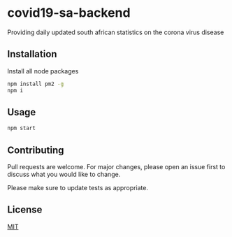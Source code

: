 # covid19-sa-backend

Providing daily updated south african statistics on the corona virus disease

## Installation

Install all node packages

```bash
npm install pm2 -g
npm i
```

## Usage

```bash
npm start
```

## Contributing
Pull requests are welcome. For major changes, please open an issue first to discuss what you would like to change.

Please make sure to update tests as appropriate.

## License
[MIT](https://choosealicense.com/licenses/mit/)
